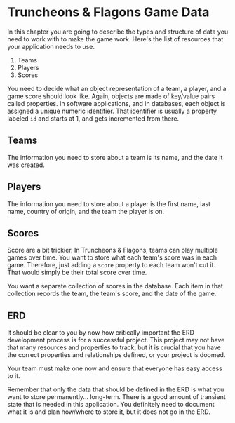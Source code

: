 # Truncheons &amp; Flagons Game Data

In this chapter you are going to describe the types and structure of data you need to work with to make the game work. Here's the list of resources that your application needs to use.

1. Teams
1. Players
1. Scores

You need to decide what an object representation of a team, a player, and a game score should look like. Again, objects are made of key/value pairs called properties. In software applications, and in databases, each object is assigned a unique numeric identifier. That identifier is usually a property labeled `id` and starts at 1, and gets incremented from there.

## Teams

The information you need to store about a team is its name, and the date it was created. 

## Players

The information you need to store about a player is the first name, last name, country of origin, and the team the player is on.

## Scores

Score are a bit trickier. In Truncheons &amp; Flagons, teams can play multiple games over time. You want to store what each team's score was in each game. Therefore, just adding a `score` property to each team won't cut it. That would simply be their total score over time.

You want a separate collection of scores in the database. Each item in that collection records the team, the team's score, and the date of the game.

## ERD

It should be clear to you by now how critically important the ERD development process is for a successful project. This project may not have that many resources and properties to track, but it is crucial that you have the correct properties and relationships defined, or your project is doomed.

Your team must make one now and ensure that everyone has easy access to it.

Remember that only the data that should be defined in the ERD is what you want to store permanently... long-term. There is a good amount of transient state that is needed in this application. You definitely need to document what it is and plan how/where to store it, but it does not go in the ERD.
